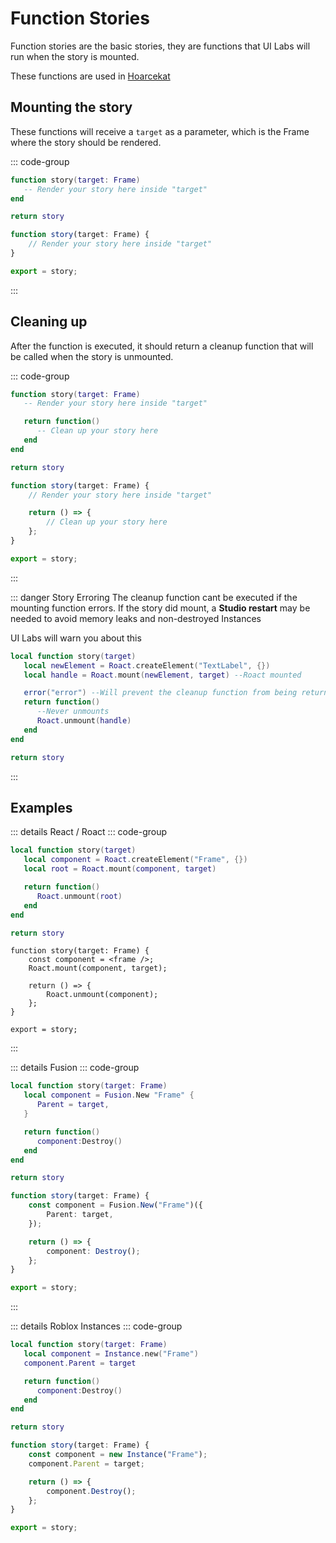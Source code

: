 # Function Stories

Function stories are the basic stories, they are functions that UI Labs will run when the story is mounted.

These functions are used in [Hoarcekat](https://github.com/Kampfkarren/hoarcekat)

## Mounting the story

These functions will receive a `target` as a parameter, which is the Frame where the story should be rendered.

::: code-group

```lua [Luau]
function story(target: Frame)
   -- Render your story here inside "target"
end

return story
```

```ts [Roblox-TS]
function story(target: Frame) {
	// Render your story here inside "target"
}

export = story;
```

:::

## Cleaning up

After the function is executed, it should return a cleanup function that will be called when the story is unmounted.

::: code-group

```lua [Luau] {4-6}
function story(target: Frame)
   -- Render your story here inside "target"

   return function()
      -- Clean up your story here
   end
end

return story
```

```ts [Roblox-TS] {4-6}
function story(target: Frame) {
	// Render your story here inside "target"

	return () => {
		// Clean up your story here
	};
}

export = story;
```

:::

::: danger Story Erroring
The cleanup function cant be executed if the mounting function errors. If the story did mount, a **Studio restart** may be needed to avoid memory leaks and non-destroyed Instances

<span class="dangertip">UI Labs will warn you about this</span>

```lua {5}
local function story(target)
   local newElement = Roact.createElement("TextLabel", {})
   local handle = Roact.mount(newElement, target) --Roact mounted

   error("error") --Will prevent the cleanup function from being returned
   return function()
      --Never unmounts
      Roact.unmount(handle)
   end
end

return story
```

:::

## Examples

::: details React / Roact
::: code-group

```lua [Luau]
local function story(target)
   local component = Roact.createElement("Frame", {})
   local root = Roact.mount(component, target)

   return function()
      Roact.unmount(root)
   end
end

return story
```

```tsx [Roblox-TS]
function story(target: Frame) {
	const component = <frame />;
	Roact.mount(component, target);

	return () => {
		Roact.unmount(component);
	};
}

export = story;
```

:::

::: details Fusion
::: code-group

```lua [Luau]
local function story(target: Frame)
   local component = Fusion.New "Frame" {
      Parent = target,
   }

   return function()
      component:Destroy()
   end
end

return story
```

```ts [Roblox-TS]
function story(target: Frame) {
	const component = Fusion.New("Frame")({
		Parent: target,
	});

	return () => {
		component: Destroy();
	};
}

export = story;
```

:::

::: details Roblox Instances
::: code-group

```lua [Luau]
local function story(target: Frame)
   local component = Instance.new("Frame")
   component.Parent = target

   return function()
      component:Destroy()
   end
end

return story
```

```ts [Roblox-TS]
function story(target: Frame) {
	const component = new Instance("Frame");
	component.Parent = target;

	return () => {
		component.Destroy();
	};
}

export = story;
```
